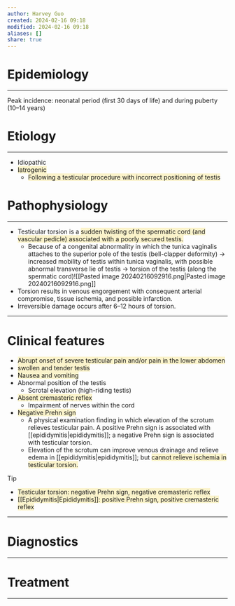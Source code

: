 ```yaml
---
author: Harvey Guo
created: 2024-02-16 09:18
modified: 2024-02-16 09:18
aliases: []
share: true
---
```

# Epidemiology
---
Peak incidence: neonatal period (first 30 days of life) and during puberty (10–14 years)

# Etiology
---
- Idiopathic
- <span style="background:rgba(240, 200, 0, 0.2)">Iatrogenic</span>
	- <span style="background:rgba(240, 200, 0, 0.2)">Following a testicular procedure with incorrect positioning of testis</span>

# Pathophysiology
---
- Testicular torsion is a <span style="background:rgba(240, 200, 0, 0.2)">sudden twisting of the spermatic cord (and vascular pedicle) associated with a poorly secured testis.</span>
	- Because of a congenital abnormality in which the tunica vaginalis attaches to the superior pole of the testis (bell-clapper deformity) → increased mobility of testis within tunica vaginalis, with possible abnormal transverse lie of testis → torsion of the testis (along the spermatic cord)![[Pasted image 20240216092916.png|Pasted image 20240216092916.png]]
- Torsion results in venous engorgement with consequent arterial compromise, tissue ischemia, and possible infarction.
- Irreversible damage occurs after 6–12 hours of torsion.

---
# Clinical features
- <span style="background:rgba(240, 200, 0, 0.2)">Abrupt onset of severe testicular pain and/or pain in the lower abdomen</span>
- <span style="background:rgba(240, 200, 0, 0.2)">swollen and tender testis</span>
- <span style="background:rgba(240, 200, 0, 0.2)">Nausea and vomiting</span>
- Abnormal position of the testis
	- Scrotal elevation (high-riding testis)
- <span style="background:rgba(240, 200, 0, 0.2)">Absent cremasteric reflex</span>
	- Impairment of nerves within the cord
- <span style="background:rgba(240, 200, 0, 0.2)">Negative Prehn sign</span>
	- A physical examination finding in which elevation of the scrotum relieves testicular pain. A positive Prehn sign is associated with [[epididymitis|epididymitis]]; a negative Prehn sign is associated with testicular torsion.
	- Elevation of the scrotum can improve venous drainage and relieve edema in [[epididymitis|epididymitis]]; but <span style="background:rgba(240, 200, 0, 0.2)">cannot relieve ischemia in testicular torsion.</span>


>[!tip] 
>- <span style="background:rgba(240, 200, 0, 0.2)">Testicular torsion: negative Prehn sign, negative cremasteric reflex</span>
>- <span style="background:rgba(240, 200, 0, 0.2)">[[Epididymitis|Epididymitis]]: positive Prehn sign, positive cremasteric reflex</span>



---
# Diagnostics


---
# Treatment


---
